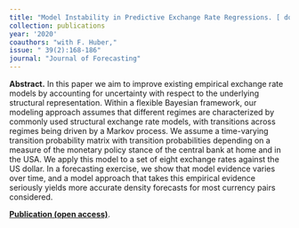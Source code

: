 ```yaml
---
title: "Model Instability in Predictive Exchange Rate Regressions. [ doi](https://doi.org/10.1002/for.2620)"
collection: publications
year: '2020' 
coauthors: "with F. Huber,"
issue: " 39(2):168-186"
journal: "Journal of Forecasting"
---
```

**Abstract.** In this paper we aim to improve existing empirical exchange rate models by accounting for uncertainty with respect to the underlying structural representation. Within a flexible Bayesian framework, our modeling approach assumes that different regimes are characterized by commonly used structural exchange rate models, with transitions across regimes being driven by a Markov process. We assume a time-varying transition probability matrix with transition probabilities depending on a measure of the monetary policy stance of the central bank at home and in the USA. We apply this model to a set of eight exchange rates against the US dollar. In a forecasting exercise, we show that model evidence varies over time, and a model approach that takes this empirical evidence seriously yields more accurate density forecasts for most currency pairs considered.

[**Publication (open access)**](https://doi.org/10.1002/for.2620).



